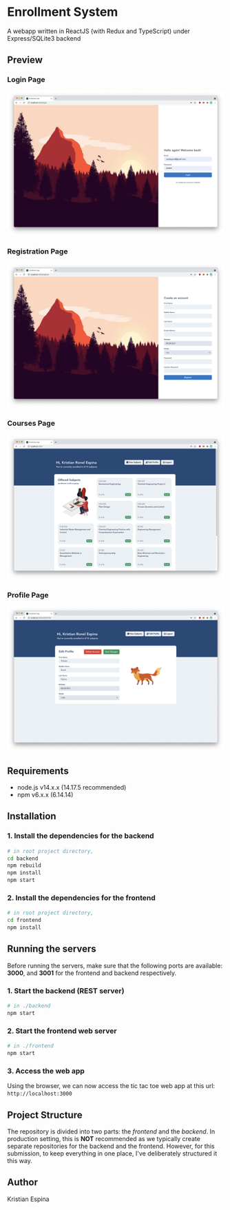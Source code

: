 # Enrollment System

A webapp written in ReactJS (with Redux and TypeScript) under Express/SQLite3 backend

## Preview

### Login Page

![Login](docs/login.png "Login")

### Registration Page

![Register](docs/register.png "Register")

### Courses Page

![Courses](docs/courses.png "Courses")

### Profile Page

![Profile](docs/profile.png "Profile")

## Requirements

- node.js v14.x.x (14.17.5 recommended)
- npm v6.x.x (6.14.14)

## Installation

### 1. Install the dependencies for the backend

```bash
# in root project directory,
cd backend
npm rebuild
npm install
npm start
```

### 2. Install the dependencies for the frontend

```bash
# in root project directory,
cd frontend
npm install
```

## Running the servers

Before running the servers, make sure that the following ports are available: **3000**, and **3001** for the frontend and backend respectively.

### 1. Start the backend (REST server)

```bash
# in ./backend
npm start
```

### 2. Start the frontend web server

```bash
# in ./frontend
npm start
```

### 3. Access the web app

Using the browser, we can now access the tic tac toe web app at this url: `http://localhost:3000`

## Project Structure

The repository is divided into two parts: the _frontend_ and the _backend_. In production setting, this is **NOT** recommended as we typically create separate repositories for the backend and the frontend. However, for this submission, to keep everything in one place, I've deliberately structured it this way.

## Author

Kristian Espina
